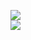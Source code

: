 [![](https://img.shields.io/badge/Made%20With-Github%20Spray-lightgrey.svg?style=for-the-badge&logo=github)](https://github.com/Annihil/github-spray#10986)  
[![](https://i.imgur.com/2DrTn0Z.gif)](https://github.com/Annihil/github-spray)